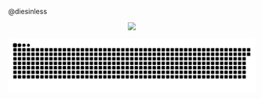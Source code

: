 @diesinless


<div align="center">
  <a href="https://github.com/rafaballerini">
  <img height="180em" src="https://github-readme-stats.vercel.app/api?username=manipuladora&show_icons=true&theme=dracula&include_all_commits=pink&count_private=true"/>

![Snake animation](https://github.com/mrczxr/mrczxr/blob/output/github-contribution-grid-snake.svg)

 

